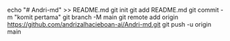 echo "# Andri-md" >> README.md 
git init 
git add README.md 
git commit -m "komit pertama" 
git branch -M main 
git remote add origin https://github.com/andrizalhacieboan-ai/Andri-md.git
 git push -u origin main
